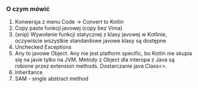 ### O czym mówić

1. Konwersja z menu Code -> Convert to Kotlin
2. Copy paste funkcji javowej (copy bez Vima)
3. (snip) Wywołanie funkcji statycznej z klasy javowej w Kotlinie, oczywiście wszystkie standardowe javowe klasy są dostępne
4. Unchecked Exceptions
5. Any to javowe Object. Any nie jest platform specific, bo Kotlin nie skupia się na javie tylko na JVM. Metody z Object dla interopa z 
   Java są robione przez extension methods. Dostarczanie java Class<>.
6. Inheritance
7. SAM - single abstract method